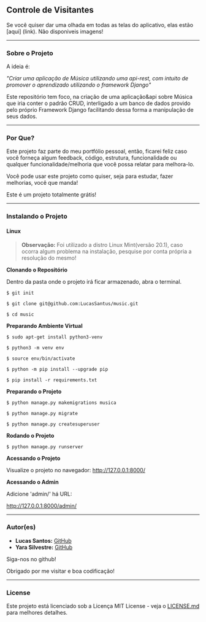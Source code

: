 ## Controle de Visitantes

Se você quiser dar uma olhada em todas as telas do aplicativo, elas estão [aqui] (link). Não disponiveis imagens!

--------------------------------------------------------------------------------------

### Sobre o Projeto

A ideia é:

_"Criar uma aplicação de Música utilizando uma api-rest, com intuito de promover o aprendizado utilizando o framework Django"_

Este repositório tem foco, na criação de uma aplicação&api sobre Música que iria conter o padrão CRUD, interligado a um banco de dados provido pelo próprio Framework Django facilitando dessa forma a manipulação de seus dados.

--------------------------------------------------------------------------------------

### Por Que?

Este projeto faz parte do meu portfólio pessoal, então, ficarei feliz caso você forneça algum feedback, código, estrutura, funcionalidade ou qualquer funcionalidade/melhoria que você possa relatar para melhora-lo.

Você pode usar este projeto como quiser, seja para estudar, fazer melhorias, você que manda!

Este é um projeto totalmente grátis!

--------------------------------------------------------------------------------------

### Instalando o Projeto

#### Linux

> **Observação:** Foi utilizado a distro Linux Mint(versão 20.1), caso ocorra algum problema na instalação, pesquise por conta própria a resolução do mesmo!

**Clonando o Repositório**

Dentro da pasta onde o projeto irá ficar armazenado, abra o terminal.

```
$ git init

$ git clone git@github.com:LucasSantus/music.git

$ cd music
```

**Preparando Ambiente Virtual**

```
$ sudo apt-get install python3-venv

$ python3 -m venv env

$ source env/bin/activate

$ python -m pip install --upgrade pip

$ pip install -r requirements.txt
```

**Preparando o Projeto**

```
$ python manage.py makemigrations musica

$ python manage.py migrate

$ python manage.py createsuperuser
```

**Rodando o Projeto**

```
$ python manage.py runserver
```

**Acessando o Projeto**

Visualize o projeto no navegador: http://127.0.0.1:8000/

**Acessando o Admin**

Adicione 'admin/' há URL:

http://127.0.0.1:8000/admin/

--------------------------------------------------------------------------------------

### Autor(es)
 
- **Lucas Santos:** [GitHub](https://github.com/LucasSantus)
- **Yara Silvestre:** [GitHub](https://github.com/YaraSilvst)
 
Siga-nos no github!

Obrigado por me visitar e boa codificação!

--------------------------------------------------------------------------------------

### License

Este projeto está licenciado sob a Licença MIT License - veja o [LICENSE.md](https://github.com/LucasSantus/controle-visitantes/blob/master/LICENSE) para melhores detalhes.
